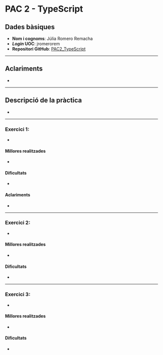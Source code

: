 # PAC 2 - TypeScript

## Dades bàsiques

- **Nom i cognoms**: Júlia Romero Remacha
- ***Login* UOC**: jromerorem
- **Repositori GitHub**: [PAC2_TypeScript](https://github.com/juliarore/PAC2_TypeScript)

---

## Aclariments
- 

---

## Descripció de la pràctica

- 

---

### Exercici 1:
-

#### Millores realitzades
- 

#### Dificultats
- 

#### Aclariments
- 
---

### Exercici 2: 
-

#### Millores realitzades
- 

#### Dificultats
- 

---

### Exercici 3: 
-

#### Millores realitzades
-

#### Dificultats
- 
